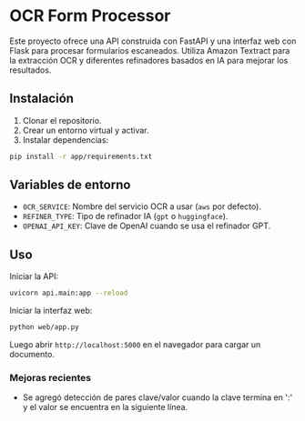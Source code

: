 # OCR Form Processor

Este proyecto ofrece una API construida con FastAPI y una interfaz web con Flask para procesar formularios escaneados. Utiliza Amazon Textract para la extracción OCR y diferentes refinadores basados en IA para mejorar los resultados.

## Instalación

1. Clonar el repositorio.
2. Crear un entorno virtual y activar.
3. Instalar dependencias:

```bash
pip install -r app/requirements.txt
```

## Variables de entorno

- `OCR_SERVICE`: Nombre del servicio OCR a usar (`aws` por defecto).
- `REFINER_TYPE`: Tipo de refinador IA (`gpt` o `huggingface`).
- `OPENAI_API_KEY`: Clave de OpenAI cuando se usa el refinador GPT.

## Uso

Iniciar la API:

```bash
uvicorn api.main:app --reload
```

Iniciar la interfaz web:

```bash
python web/app.py
```

Luego abrir `http://localhost:5000` en el navegador para cargar un documento.


### Mejoras recientes
- Se agregó detección de pares clave/valor cuando la clave termina en ':' y el valor se encuentra en la siguiente línea.
